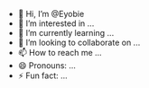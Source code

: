 - 👋 Hi, I’m @Eyobie
- 👀 I’m interested in ...
- 🌱 I’m currently learning ...
- 💞️ I’m looking to collaborate on ...
- 📫 How to reach me ...
- 😄 Pronouns: ...
- ⚡ Fun fact: ...

<!---
Eyobie/Eyobie is a ✨ special ✨ repository because its `README.md` (this file) appears on your GitHub profile.
You can click the Preview link to take a look at your changes.
--->
